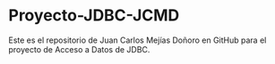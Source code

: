 # Proyecto-JDBC-JCMD
Este es el repositorio de Juan Carlos Mejías Doñoro en GitHub para el proyecto de Acceso a Datos de JDBC.
